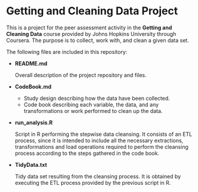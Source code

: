 Getting and Cleaning Data Project
=================================

This is a project for the peer assessment activity in the __Getting and Cleaning Data__ course provided by Johns Hopkins University through Coursera. 
The purpose is to collect, work with, and clean a given data set.

The following files are included in this repository:

* __README.md__

	Overall description of the project repository and files. 
* __CodeBook.md__

	- Study design describing how the data have been collected.
	- Code book describing each variable, the data, and any transformations or work performed to clean up the data.
* __run_analysis.R__

  Script in R performing the stepwise data cleansing.
  It consists of an ETL process, since it is intended to include all the necessary extractions, transformations and load operations required to perform the cleansing process according to the steps gathered in the code book. 
   
* __TidyData.txt__

	Tidy data set resulting from the cleansing process.
	It is obtained by executing the ETL process provided by the previous script in R. 